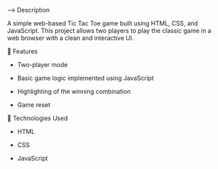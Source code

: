 --> Description

  A simple web-based Tic Tac Toe game built using HTML, CSS, and JavaScript. This project allows two players to play the classic game in a web browser with a clean and interactive UI.


 🔧 Features

- Two-player mode

- Basic game logic implemented using JavaScript

- Highlighting of the winning combination

- Game reset 


 🔧 Technologies Used

- HTML

- CSS

- JavaScript
